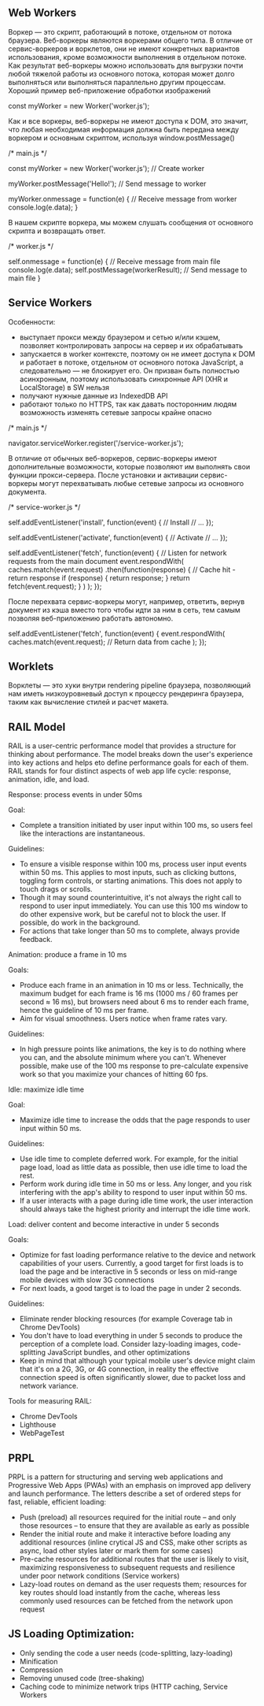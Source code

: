 ## Web Workers

Воркер — это скрипт, работающий в потоке, отдельном от потока браузера. Веб-воркеры являются воркерами общего типа. В отличие от сервис-воркеров и ворклетов, они не имеют конкретных вариантов использования, кроме возможности выполнения в отдельном потоке. Как результат веб-воркеры можно использовать для выгрузки почти любой тяжелой работы из основного потока, которая может долго выполняться или выполняться параллельно другим процессам. Хороший пример веб-приложение обработки изображений

const myWorker = new Worker('worker.js');

Как и все воркеры, веб-воркеры не имеют доступа к DOM, это значит, что любая необходимая информация должна быть передана между воркером и основным скриптом, используя window.postMessage()

/* main.js */

const myWorker = new Worker('worker.js'); // Create worker

myWorker.postMessage('Hello!'); // Send message to worker

myWorker.onmessage = function(e) { // Receive message from worker
  console.log(e.data);
}

В нашем скрипте воркера, мы можем слушать сообщения от основного скрипта и возвращать ответ.

/* worker.js */

self.onmessage = function(e) { // Receive message from main file
  console.log(e.data);
  self.postMessage(workerResult); // Send message to main file
}

## Service Workers

Особенности:
- выступает прокси между браузером и сетью и/или кэшем, позволяет контролировать запросы на сервер и их обрабатывать
- запускается в worker контексте, поэтому он не имеет доступа к DOM и работает в потоке, отдельном от основного потока JavaScript, а следовательно — не блокирует его. Он призван быть полностью асинхронным, поэтому использовать синхронные API (XHR и LocalStorage) в SW нельзя
- получают нужные данные из IndexedDB API
- работают только по HTTPS, так как давать посторонним людям возможность изменять сетевые запросы крайне опасно

/* main.js */

navigator.serviceWorker.register('/service-worker.js');

В отличие от обычных веб-воркеров, сервис-воркеры имеют дополнительные возможности, которые позволяют им выполнять свои функции прокси-сервера. После установки и активации сервис-воркеры могут перехватывать любые сетевые запросы из основного документа.

/* service-worker.js */

self.addEventListener('install', function(event) { // Install 
    // ...
});

self.addEventListener('activate', function(event) { // Activate 
    // ...
});

self.addEventListener('fetch', function(event) { // Listen for network requests from the main document
  event.respondWith(
    caches.match(event.request)
      .then(function(response) {
        // Cache hit - return response
        if (response) {
          return response;
        }
        return fetch(event.request);
      }
    )
  );
});

После перехвата сервис-воркеры могут, например, ответить, вернув документ из кэша вместо того чтобы идти за ним в сеть, тем самым позволяя веб-приложению работать автономно.

self.addEventListener('fetch', function(event) {
    event.respondWith(
        caches.match(event.request); // Return data from cache
    );
});

## Worklets

Ворклеты — это хуки внутри rendering pipeline браузера, позволяющий нам иметь низкоуровневый доступ к процессу рендеринга браузера, таким как вычисление стилей и расчет макета.

## RAIL Model

RAIL is a user-centric performance model that provides a structure for thinking about performance. The model breaks down the user's experience into key actions and helps еto define performance goals for each of them. RAIL stands for four distinct aspects of web app life cycle: response, animation, idle, and load.

Response: process events in under 50ms

Goal:
- Complete a transition initiated by user input within 100 ms, so users feel like the interactions are instantaneous.

Guidelines:
- To ensure a visible response within 100 ms, process user input events within 50 ms. This applies to most inputs, such as clicking buttons, toggling form controls, or starting animations. This does not apply to touch drags or scrolls.
- Though it may sound counterintuitive, it's not always the right call to respond to user input immediately. You can use this 100 ms window to do other expensive work, but be careful not to block the user. If possible, do work in the background.
- For actions that take longer than 50 ms to complete, always provide feedback.

Animation: produce a frame in 10 ms

Goals:
- Produce each frame in an animation in 10 ms or less. Technically, the maximum budget for each frame is 16 ms (1000 ms / 60 frames per second ≈ 16 ms), but browsers need about 6 ms to render each frame, hence the guideline of 10 ms per frame.
- Aim for visual smoothness. Users notice when frame rates vary.

Guidelines:
- In high pressure points like animations, the key is to do nothing where you can, and the absolute minimum where you can't. Whenever possible, make use of the 100 ms response to pre-calculate expensive work so that you maximize your chances of hitting 60 fps.

Idle: maximize idle time

Goal:
- Maximize idle time to increase the odds that the page responds to user input within 50 ms.

Guidelines:
- Use idle time to complete deferred work. For example, for the initial page load, load as little data as possible, then use idle time to load the rest.
- Perform work during idle time in 50 ms or less. Any longer, and you risk interfering with the app's ability to respond to user input within 50 ms.
- If a user interacts with a page during idle time work, the user interaction should always take the highest priority and interrupt the idle time work.

Load: deliver content and become interactive in under 5 seconds

Goals:
- Optimize for fast loading performance relative to the device and network capabilities of your users. Currently, a good target for first loads is to load the page and be interactive in 5 seconds or less on mid-range mobile devices with slow 3G connections
- For next loads, a good target is to load the page in under 2 seconds.

Guidelines:
- Eliminate render blocking resources (for example  Coverage tab in Chrome DevTools)
- You don't have to load everything in under 5 seconds to produce the perception of a complete load. Consider lazy-loading images, code-splitting JavaScript bundles, and other optimizations
- Keep in mind that although your typical mobile user's device might claim that it's on a 2G, 3G, or 4G connection, in reality the effective connection speed is often significantly slower, due to packet loss and network variance.

Tools for measuring RAIL:
- Chrome DevTools 
- Lighthouse
- WebPageTest

## PRPL

PRPL is a pattern for structuring and serving web applications and Progressive Web Apps (PWAs) with an emphasis on improved app delivery and launch performance. The letters describe a set of ordered steps for fast, reliable, efficient loading:
- Push (preload) all resources required for the initial route – and only those resources – to ensure that they are available as early as possible
- Render the initial route and make it interactive before loading any additional resources (inline crytical JS and CSS, make other scripts as async, load other styles later or mark them for some cases)
- Pre-cache resources for additional routes that the user is likely to visit, maximizing responsiveness to subsequent requests and resilience under poor network conditions (Service workers)
- Lazy-load routes on demand as the user requests them; resources for key routes should load instantly from the cache, whereas less commonly used resources can be fetched from the network upon request

## JS Loading Optimization:
- Only sending the code a user needs (code-splitting, lazy-loading)
- Minification
- Compression
- Removing unused code (tree-shaking)
- Caching code to minimize network trips (HTTP caching, Service Workers
